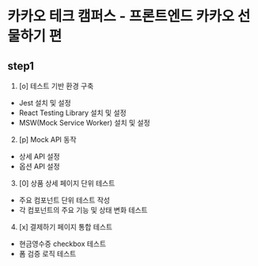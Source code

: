# 카카오 테크 캠퍼스 - 프론트엔드 카카오 선물하기 편

## step1

1. [o] 테스트 기반 환경 구축

- Jest 설치 및 설정
- React Testing Library 설치 및 설정
- MSW(Mock Service Worker) 설치 및 설정

2. [p] Mock API 동작

- 상세 API 설정
- 옵션 API 설정

3. [0] 상품 상세 페이지 단위 테스트

- 주요 컴포넌트 단위 테스트 작성
- 각 컴포넌트의 주요 기능 및 상태 변화 테스트

4. [x] 결제하기 페이지 통합 테스트

- 현금영수증 checkbox 테스트
- 폼 검증 로직 테스트
